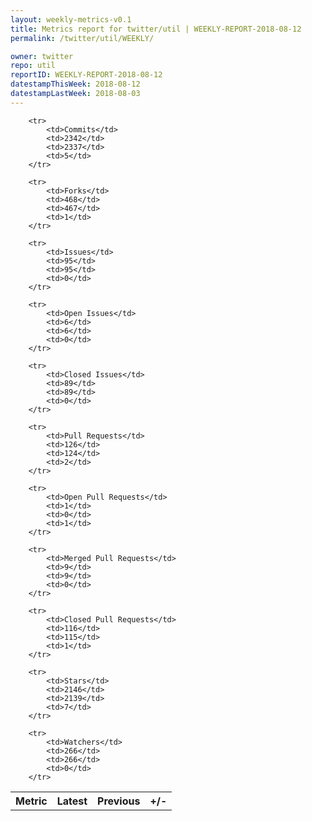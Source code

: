 ```yaml
---
layout: weekly-metrics-v0.1
title: Metrics report for twitter/util | WEEKLY-REPORT-2018-08-12
permalink: /twitter/util/WEEKLY/

owner: twitter
repo: util
reportID: WEEKLY-REPORT-2018-08-12
datestampThisWeek: 2018-08-12
datestampLastWeek: 2018-08-03
---
```




<table style="width: 100%;">
    <tr>
        <th>Metric</th>
        <th>Latest</th>
        <th>Previous</th>
        <th>+/-</th>
    </tr>

        <tr>
            <td>Commits</td>
            <td>2342</td>
            <td>2337</td>
            <td>5</td>
        </tr>
        
        <tr>
            <td>Forks</td>
            <td>468</td>
            <td>467</td>
            <td>1</td>
        </tr>
        
        <tr>
            <td>Issues</td>
            <td>95</td>
            <td>95</td>
            <td>0</td>
        </tr>
        
        <tr>
            <td>Open Issues</td>
            <td>6</td>
            <td>6</td>
            <td>0</td>
        </tr>
        
        <tr>
            <td>Closed Issues</td>
            <td>89</td>
            <td>89</td>
            <td>0</td>
        </tr>
        
        <tr>
            <td>Pull Requests</td>
            <td>126</td>
            <td>124</td>
            <td>2</td>
        </tr>
        
        <tr>
            <td>Open Pull Requests</td>
            <td>1</td>
            <td>0</td>
            <td>1</td>
        </tr>
        
        <tr>
            <td>Merged Pull Requests</td>
            <td>9</td>
            <td>9</td>
            <td>0</td>
        </tr>
        
        <tr>
            <td>Closed Pull Requests</td>
            <td>116</td>
            <td>115</td>
            <td>1</td>
        </tr>
        
        <tr>
            <td>Stars</td>
            <td>2146</td>
            <td>2139</td>
            <td>7</td>
        </tr>
        
        <tr>
            <td>Watchers</td>
            <td>266</td>
            <td>266</td>
            <td>0</td>
        </tr>
        
</table>
